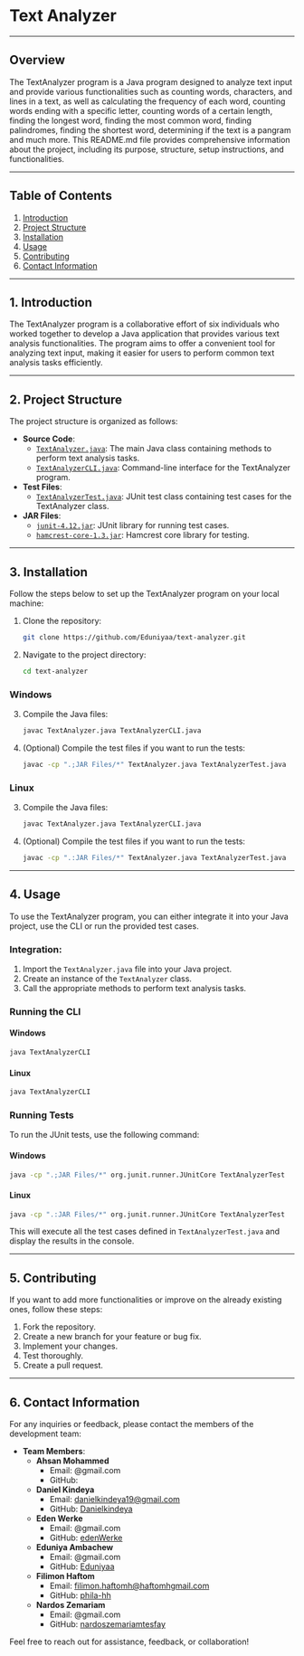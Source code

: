 # Text Analyzer

---

## Overview

The TextAnalyzer program is a Java program designed to analyze text input and provide various functionalities such as counting words, characters, and lines in a text, as well as calculating the frequency of each word, counting words ending with a specific letter, counting words of a certain length, finding the longest word, finding the most common word, finding palindromes, finding the shortest word, determining if the text is a pangram and much more. This README.md file provides comprehensive information about the project, including its purpose, structure, setup instructions, and functionalities.

---

## Table of Contents

1. [Introduction](#introduction)
2. [Project Structure](#project-structure)
3. [Installation](#installation)
4. [Usage](#usage)
5. [Contributing](#contributing)
6. [Contact Information](#contact-information)

---

## 1. Introduction

The TextAnalyzer program is a collaborative effort of six individuals who worked together to develop a Java application that provides various text analysis functionalities. The program aims to offer a convenient tool for analyzing text input, making it easier for users to perform common text analysis tasks efficiently.

---

## 2. Project Structure

The project structure is organized as follows:

- **Source Code**:
  - [`TextAnalyzer.java`](./TextAnalyzer.java): The main Java class containing methods to perform text analysis tasks.
  - [`TextAnalyzerCLI.java`](./TextAnalyzerCLI.java): Command-line interface for the TextAnalyzer program.
- **Test Files**:
  - [`TextAnalyzerTest.java`](./TextAnalyzerTest.java): JUnit test class containing test cases for the TextAnalyzer class.
- **JAR Files**:
  - [`junit-4.12.jar`](./JAR%20Files/junit-4.12.jar): JUnit library for running test cases.
  - [`hamcrest-core-1.3.jar`](./JAR%20Files/hamcrest-core-1.3.jar): Hamcrest core library for testing.

---


## 3. Installation

Follow the steps below to set up the TextAnalyzer program on your local machine:

1. Clone the repository:

   ```bash
   git clone https://github.com/Eduniyaa/text-analyzer.git
   ```

2. Navigate to the project directory:

   ```bash
   cd text-analyzer
   ```

### Windows

3. Compile the Java files:

   ```bash
   javac TextAnalyzer.java TextAnalyzerCLI.java
   ```

4. (Optional) Compile the test files if you want to run the tests:

   ```bash
   javac -cp ".;JAR Files/*" TextAnalyzer.java TextAnalyzerTest.java
   ```

### Linux

3. Compile the Java files:

   ```bash
   javac TextAnalyzer.java TextAnalyzerCLI.java
   ```

4. (Optional) Compile the test files if you want to run the tests:

   ```bash
   javac -cp ".:JAR Files/*" TextAnalyzer.java TextAnalyzerTest.java
   ```

---

## 4. Usage

To use the TextAnalyzer program, you can either integrate it into your Java project, use the CLI or run the provided test cases.

### Integration:

1. Import the `TextAnalyzer.java` file into your Java project.
2. Create an instance of the `TextAnalyzer` class.
3. Call the appropriate methods to perform text analysis tasks.

### Running the CLI

#### Windows

```bash
java TextAnalyzerCLI
```

#### Linux

```bash
java TextAnalyzerCLI
```

### Running Tests

To run the JUnit tests, use the following command:

#### Windows

```bash
java -cp ".;JAR Files/*" org.junit.runner.JUnitCore TextAnalyzerTest
```

#### Linux

```bash
java -cp ".:JAR Files/*" org.junit.runner.JUnitCore TextAnalyzerTest
```

This will execute all the test cases defined in `TextAnalyzerTest.java` and display the results in the console.

---

## 5. Contributing

If you want to add more functionalities or improve on the already existing ones, follow these steps:

1. Fork the repository.
2. Create a new branch for your feature or bug fix.
3. Implement your changes.
4. Test thoroughly.
5. Create a pull request.

---

## 6. Contact Information

For any inquiries or feedback, please contact the members of the development team:

- **Team Members**:
  - **Ahsan Mohammed**
    - Email: @gmail.com
    - GitHub: [](https://github.com/)
  - **Daniel Kindeya**
    - Email: danielkindeya19@gmail.com
    - GitHub: [Danielkindeya](https://github.com/Danielkindeya)
  - **Eden Werke**
    - Email: @gmail.com
    - GitHub: [edenWerke](https://github.com/edenWerke)
  - **Eduniya Ambachew**
    - Email: @gmail.com
    - GitHub: [Eduniyaa](https://github.com/Eduniyaa)
  - **Filimon Haftom**
    - Email: filimon.haftomh@haftomhgmail.com
    - GitHub: [phila-hh](https://github.com/phila-hh)
  - **Nardos Zemariam**
    - Email: @gmail.com
    - GitHub: [nardoszemariamtesfay](https://github.com/nardoszemariamtesfay)

Feel free to reach out for assistance, feedback, or collaboration!